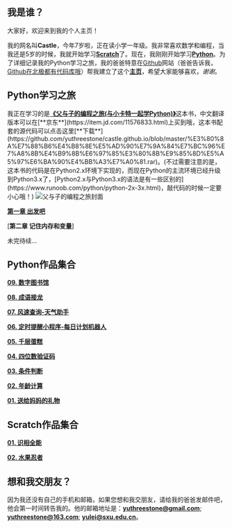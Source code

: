 ## 我是谁？

大家好，欢迎来到我的个人主页！

我的网名叫**Castle**，今年7岁啦，正在读小学一年级。我非常喜欢数学和编程，当我还是5岁的时候，我就开始学习[**Scratch**](https://scratch.mit.edu/)了。现在，我刚刚开始学习[**Python**](https://www.python.org/)。为了详细记录我的Python学习之旅，我的爸爸特意在[Github](https://github.com/)网站（爸爸告诉我，[Github在北极都有代码库哦](https://www.bilibili.com/video/av75745081/)）帮我建立了这个[**主页**](https://yuthreestone.github.io/castle.github.io/)，希望大家能够喜欢，_谢谢_。


## Python学习之旅

我正在学习的是[**《父与子的编程之旅(与小卡特一起学Python)》**](https://www.manning.com/books/hello-world?)这本书，中文翻译版本可以在[**京东**](https://item.jd.com/11576833.html)上买到哦，这本书配套的源代码可以点击这里[**下载**](https://github.com/yuthreestone/castle.github.io/blob/master/%E3%80%8A%E7%88%B6%E4%B8%8E%E5%AD%90%E7%9A%84%E7%BC%96%E7%A8%8B%E4%B9%8B%E6%97%85%E3%80%8B%E9%85%8D%E5%A5%97%E6%BA%90%E4%BB%A3%E7%A0%81.rar)。(不过需要注意的是，这本书的代码是在Python2.x环境下实现的，而现在Python的主流环境已经升级到Python3.x了，[Python2.x与Python3.x的语法是有一些区别的](https://www.runoob.com/python/python-2x-3x.html)，敲代码的时候一定要小心哦！)
![父与子的编程之旅封面](https://images.manning.com/720/960/resize/book/b/9d49e8b-b516-460e-992b-e3d64d483f06/sande.png)

[**第一章 出发吧**](https://github.com/yuthreestone/castle.github.io/blob/master/%E3%80%8A%E7%88%B6%E4%B8%8E%E5%AD%90%E7%9A%84%E7%BC%96%E7%A8%8B%E4%B9%8B%E6%97%85%E3%80%8B%E9%85%8D%E5%A5%97%E6%BA%90%E4%BB%A3%E7%A0%81%EF%BC%88Python3%E8%87%AA%E5%B7%B1%E5%8A%A8%E6%89%8B%E6%95%B2%EF%BC%89/test.py)

[**第二章 记住内存和变量**]


未完待续...

## Python作品集合

  [**09. 数字图书馆**](https://code.xueersi.com/home/project/detail?lang=code&pid=4506880&version=python&form=python)
  
  [**08. 成语接龙**](https://code.xueersi.com/home/project/detail?lang=code&pid=4367794&version=python&form=python)
  
  [**07. 风速查询-天气助手**](https://code.xueersi.com/home/project/detail?lang=code&pid=4229804&version=python&form=python)

  [**06. 定时提醒小程序-每日计划机器人**](https://code.xueersi.com/home/project/detail?lang=code&pid=4107358&version=python&form=python)

  [**05. 千层蛋糕**](https://code.xueersi.com/home/project/detail?lang=code&pid=4012494&version=python&form=python)

  [**04. 四位数验证码**](https://code.xueersi.com/home/project/detail?lang=code&pid=3991193&version=python&form=python)

  [**03. 条件判断**](https://code.xueersi.com/home/project/detail?lang=code&pid=3963986&version=python&form=python)

  [**02. 年龄计算**](https://code.xueersi.com/home/project/detail?lang=code&pid=3936355&version=python&form=python)

  [**01. 送给妈妈的礼物**](https://code.xueersi.com/home/project/detail?lang=code&pid=3906529&version=python&form=python)

## Scratch作品集合

[**01. 识相全能**](https://code.xueersi.com/home/project/detail?lang=scratch&pid=2413140&version=3.0)

[**02. 水果忍者**](https://code.xueersi.com/home/project/detail?lang=scratch&pid=2384576&version=3.0)



## 想和我交朋友？

因为我还没有自己的手机和邮箱，如果您想和我交朋友，请给我的爸爸发邮件吧，他会第一时间转告我的。他的邮箱地址是：[**yuthreestone@gmail.com**](yuthreestone@gmail.com); [**yuthreestone@163.com**](yuthreestone@163.com); [**yulei@sxu.edu.cn**](yulei@sxu.edu.cn)。
